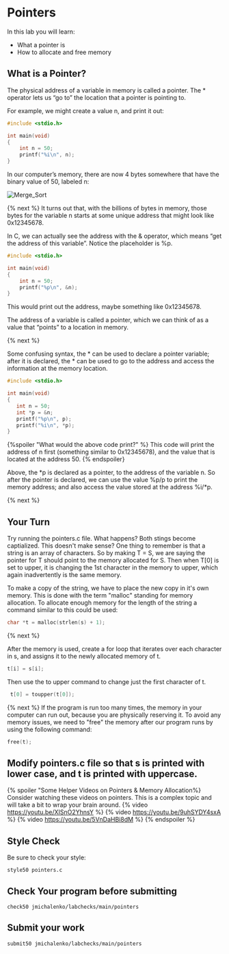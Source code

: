 # Pointers

In this lab you will learn:

- What a pointer is
- How to allocate and free memory

## What is a Pointer?
The physical address of a variable in memory is called a pointer. The * operator lets us “go to” the location that a pointer is pointing to.

For example, we might create a value n, and print it out:
```c
#include <stdio.h>

int main(void)
{
    int n = 50;
    printf("%i\n", n);
}
```
In our computer’s memory, there are now 4 bytes somewhere that have the binary value of 50, labeled n:

![Merge_Sort](https://raw.githubusercontent.com/jmichalenko/cs50labs/2020/pointers/memory.png)

{% next %}
It turns out that, with the billions of bytes in memory, those bytes for the variable n starts at some unique address that might look like 0x12345678.

In C, we can actually see the address with the & operator, which means “get the address of this variable”. Notice the placeholder is %p.
```c
#include <stdio.h>

int main(void)
{
    int n = 50;
    printf("%p\n", &n);
}
```
This would print out the address, maybe something like 0x12345678.

The address of a variable is called a pointer, which we can think of as a value that “points” to a location in memory. 

{% next %}

Some confusing syntax, the * can be used to declare a pointer variable; after it is declared, the * can be used to go to the address and access the information at the memory location.

```c
#include <stdio.h>

int main(void)
{
   int n = 50;
   int *p = &n;
   printf("%p\n", p);
   printf("%i\n", *p);
}
```
{%spoiler "What would the above code print?" %}
This code will print the address of n first (something similar to 0x12345678), and the value that is located at the address 50.
{% endspoiler}

Above, the *p is declared as a pointer, to the address of the variable n.  So after the pointer is declared, we can use the value %p/p to print the memory address; and also access the value stored at the address %i/*p.

{% next %}

## Your Turn

Try running the pointers.c file.  What happens?  Both stings become captialized.  This doesn't make sense?  One thing to remember is that a string is an array of characters.  So by making T = S, we are saying the pointer for T should point to the memory allocated for S. Then when T[0] is set to upper, it is changing the 1st character in the memory to upper, which again inadvertently is the same memory.

To make a copy of the string, we have to place the new copy in it's own memory.  This is done with the term "malloc" standing for memory allocation. To allocate enough memory for the length of the string a command similar to this could be used:
```c
char *t = malloc(strlen(s) + 1);
```
{% next %}

After the memory is used, create a for loop that iterates over each character in s, and assigns it to the newly allocated memory of t.

```c
t[i] = s[i];
```
Then use the to upper command to change just the first character of t.
```c
 t[0] = toupper(t[0]);
```
{% next %}
If the program is run too many times, the memory in your computer can run out, because you are physically reserving it.  To avoid any memory issues, we need to "free" the memory after our program runs by using the following command:

```c
free(t);
```

## Modify pointers.c file so that s is printed with lower case, and t is printed with uppercase.

{% spoiler "Some Helper Videos on Pointers & Memory Allocation%}
Consider watching these videos on pointers. This is a complex topic and will take a bit to wrap your brain around. 
{% video https://youtu.be/XISnO2YhnsY %}
{% video https://youtu.be/9uhSYDY4sxA %}
{% video https://youtu.be/5VnDaHBi8dM %}
{% endspoiler %}

## Style Check
Be sure to check your style:

```
style50 pointers.c
```
## Check Your program before submitting
```
check50 jmichalenko/labchecks/main/pointers
```
## Submit your work
```
submit50 jmichalenko/labchecks/main/pointers
```

